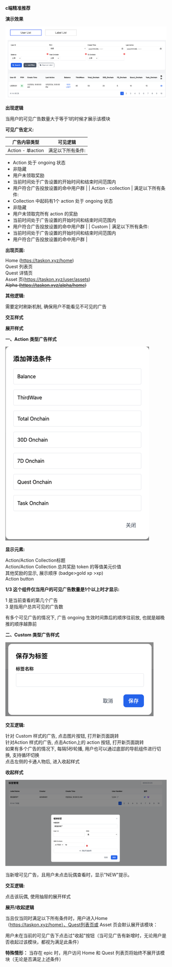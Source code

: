 **c端精准推荐**

**演示效果**

![](media/image1.png)

**出现逻辑**

当用户的可见广告数量大于等于1的时候才展示该模块

**可见广告定义:**

| **广告内容类型** | **可见逻辑** |
| --- | --- |
| Action - 单action | 满足以下所有条件: 
- Action 处于 ongoing 状态
- 非隐藏
- 用户未领取奖励
- 当前时间处于广告设置的开始时间和结束时间范围内
- 用户符合广告投放设置的命中用户群 |
| Action - collection | 满足以下所有条件: 
- Collection 中起码有1个 action 处于 ongoing 状态
- 非隐藏
- 用户未领取完所有 action 的奖励
- 当前时间处于广告设置的开始时间和结束时间范围内
- 用户符合广告投放设置的命中用户群 |
| Custom | 满足以下所有条件: 
- 当前时间处于广告设置的开始时间和结束时间范围内
- 用户符合广告投放设置的命中用户群 |

**出现页面:**

Home (https://taskon.xyz/home)  
Quest 列表页  
Quest 详情页  
Asset 页(https://taskon.xyz/user/assets)  
~~Alpha (https://taskon.xyz/alpha/home)~~

**其他逻辑:**

需要定时刷新机制, 确保用户不能看见不可见的广告

**交互样式**

**展开样式**

**一、Action 类型广告样式**

![](media/image2.png)

**显示元素:**

Action/Action Collection标题  
Action/Action Collection 总共奖励 token 的等值美元价值  
其他奖励的显示, 展示顺序 (badge>gold xp >xp)  
Action button

**1/3 这个组件仅当用户的可见广告数量是1个以上时才显示:**

1 是当前查看的第几个广告  
3 是指用户总共可见的广告数

有多个可见广告的情况下, 广告 ongoing 生效时间靠后的顺序往前放, 也就是越晚推的顺序越靠前

**二、Custom 类型广告样式**

![](media/image3.png)

**交互逻辑:**

针对 Custom 样式的广告, 点击图片按钮, 打开新页面跳转  
针对Action 样式的广告, 点击Action上的 action 按钮, 打开新页面跳转  
如果有多个广告的情况下, 每隔5秒轮播, 用户也可以通过底部的导航组件进行切换, 支持循环切换  
点击左侧的卡通人物后, 进入收起样式

**收起样式**

![](media/image4.png)

当新增可见广告，且用户未点击玩偶查看时，显示"NEW"提示。

**交互逻辑:**

点击该玩偶, 使用抽屉的展开样式

**展开/收起逻辑**

当且仅当同时满足以下所有条件时，用户进入Home（https://taskon.xyz/home）、Quest列表页或 Asset 页会默认展开该模块：

用户未在当前的可见广告下点击过"收起"按钮（当可见广告有新增时，无论用户是否收起过该模块，都视为满足此条件）

**特殊情形：** 当存在 epic 时，用户访问 Home 和 Quest 列表页将始终不展开该模块（无论是否满足上述条件）
